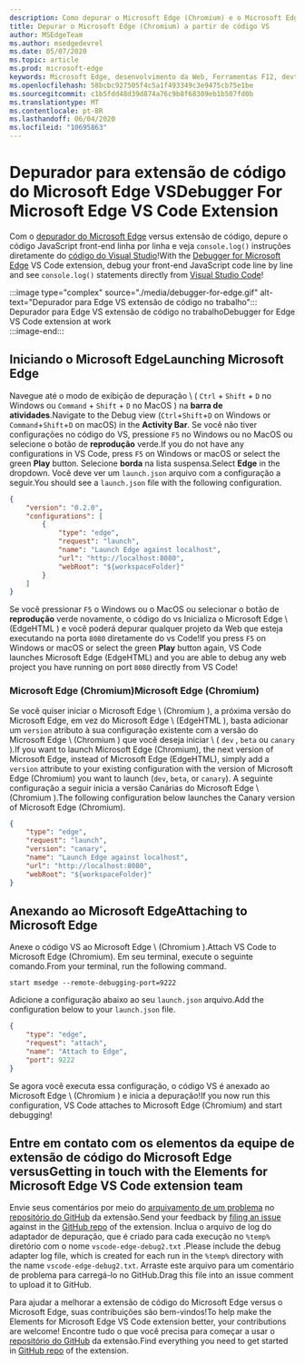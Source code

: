```yaml
---
description: Como depurar o Microsoft Edge (Chromium) e o Microsoft Edge (EdgeHTML) a partir de código VS
title: Depurar o Microsoft Edge (Chromium) a partir de código VS
author: MSEdgeTeam
ms.author: msedgedevrel
ms.date: 05/07/2020
ms.topic: article
ms.prod: microsoft-edge
keywords: Microsoft Edge, desenvolvimento da Web, Ferramentas F12, devtools, código vs, código do Visual Studio, depurador
ms.openlocfilehash: 58bcbc927505f4c5a1f493349c3e9475cb75e1be
ms.sourcegitcommit: c1b5fdd48d39d874a76c9b8f68309eb1b507fd0b
ms.translationtype: MT
ms.contentlocale: pt-BR
ms.lasthandoff: 06/04/2020
ms.locfileid: "10695863"
---
```

# <span data-ttu-id="6b5cf-104">Depurador para extensão de código do Microsoft Edge VS</span><span class="sxs-lookup"><span data-stu-id="6b5cf-104">Debugger For Microsoft Edge VS Code Extension</span></span>  

<span data-ttu-id="6b5cf-105">Com o [depurador do Microsoft Edge][VisualstudioMarketplaceDebuggerMicrosoftEdge] versus extensão de código, depure o código JavaScript front-end linha por linha e veja `console.log()` instruções diretamente do [código do Visual Studio][VisualstudioCode]!</span><span class="sxs-lookup"><span data-stu-id="6b5cf-105">With the [Debugger for Microsoft Edge][VisualstudioMarketplaceDebuggerMicrosoftEdge] VS Code extension, debug your front-end JavaScript code line by line and see `console.log()` statements directly from [Visual Studio Code][VisualstudioCode]!</span></span>  

:::image type="complex" source="./media/debugger-for-edge.gif" alt-text="Depurador para Edge VS extensão de código no trabalho":::
   <span data-ttu-id="6b5cf-107">Depurador para Edge VS extensão de código no trabalho</span><span class="sxs-lookup"><span data-stu-id="6b5cf-107">Debugger for Edge VS Code extension at work</span></span>  
:::image-end:::

<!--![Debugger for Edge VS Code extension at work][ImageGifDebuggerEdge]  -->  

## <span data-ttu-id="6b5cf-108">Iniciando o Microsoft Edge</span><span class="sxs-lookup"><span data-stu-id="6b5cf-108">Launching Microsoft Edge</span></span>  

<span data-ttu-id="6b5cf-109">Navegue até o modo de exibição de depuração \ ( `Ctrl` + `Shift` + `D` no Windows ou `Command` + `Shift` + `D` no MacOS \) na **barra de atividades**.</span><span class="sxs-lookup"><span data-stu-id="6b5cf-109">Navigate to the Debug view \(`Ctrl`+`Shift`+`D` on Windows or `Command`+`Shift`+`D` on macOS\) in the **Activity Bar**.</span></span>  <span data-ttu-id="6b5cf-110">Se você não tiver configurações no código do VS, pressione `F5` no Windows ou no MacOS ou selecione o botão de **reprodução** verde.</span><span class="sxs-lookup"><span data-stu-id="6b5cf-110">If you do not have any configurations in VS Code, press `F5` on Windows or macOS or select the green **Play** button.</span></span>  <span data-ttu-id="6b5cf-111">Selecione **borda** na lista suspensa.</span><span class="sxs-lookup"><span data-stu-id="6b5cf-111">Select **Edge** in the dropdown.</span></span>  <span data-ttu-id="6b5cf-112">Você deve ver um `launch.json` arquivo com a configuração a seguir.</span><span class="sxs-lookup"><span data-stu-id="6b5cf-112">You should see a `launch.json` file with the following configuration.</span></span>  

```json
{
    "version": "0.2.0",
    "configurations": [
        {
            "type": "edge",
            "request": "launch",
            "name": "Launch Edge against localhost",
            "url": "http://localhost:8080",
            "webRoot": "${workspaceFolder}"
        }
    ]
}
```  

<span data-ttu-id="6b5cf-113">Se você pressionar `F5` o Windows ou o MacOS ou selecionar o botão de **reprodução** verde novamente, o código do vs Inicializa o Microsoft Edge \ (EdgeHTML \) e você poderá depurar qualquer projeto da Web que esteja executando na porta `8080` diretamente do vs Code!</span><span class="sxs-lookup"><span data-stu-id="6b5cf-113">If you press `F5` on Windows or macOS or select the green **Play** button again, VS Code launches Microsoft Edge \(EdgeHTML\) and you are able to debug any web project you have running on port `8080` directly from VS Code!</span></span>  

### <span data-ttu-id="6b5cf-114">Microsoft Edge (Chromium)</span><span class="sxs-lookup"><span data-stu-id="6b5cf-114">Microsoft Edge (Chromium)</span></span>  

<span data-ttu-id="6b5cf-115">Se você quiser iniciar o Microsoft Edge \ (Chromium \), a próxima versão do Microsoft Edge, em vez do Microsoft Edge \ (EdgeHTML \), basta adicionar um `version` atributo à sua configuração existente com a versão do Microsoft Edge \ (Chromium \) que você deseja iniciar \ ( `dev` , `beta` ou `canary` \).</span><span class="sxs-lookup"><span data-stu-id="6b5cf-115">If you want to launch Microsoft Edge \(Chromium\), the next version of Microsoft Edge, instead of Microsoft Edge \(EdgeHTML\), simply add a `version` attribute to your existing configuration with the version of Microsoft Edge \(Chromium\) you want to launch \(`dev`, `beta`, or `canary`\).</span></span> <span data-ttu-id="6b5cf-116">A seguinte configuração a seguir inicia a versão Canárias do Microsoft Edge \ (Chromium \).</span><span class="sxs-lookup"><span data-stu-id="6b5cf-116">The following configuration below launches the Canary version of Microsoft Edge \(Chromium\).</span></span>  

```json
{
    "type": "edge",
    "request": "launch",
    "version": "canary",
    "name": "Launch Edge against localhost",
    "url": "http://localhost:8080",
    "webRoot": "${workspaceFolder}"
}
```  

## <span data-ttu-id="6b5cf-117">Anexando ao Microsoft Edge</span><span class="sxs-lookup"><span data-stu-id="6b5cf-117">Attaching to Microsoft Edge</span></span>  

<span data-ttu-id="6b5cf-118">Anexe o código VS ao Microsoft Edge \ (Chromium \).</span><span class="sxs-lookup"><span data-stu-id="6b5cf-118">Attach VS Code to Microsoft Edge \(Chromium\).</span></span>  <span data-ttu-id="6b5cf-119">Em seu terminal, execute o seguinte comando.</span><span class="sxs-lookup"><span data-stu-id="6b5cf-119">From your terminal, run the following command.</span></span>  

```console
start msedge --remote-debugging-port=9222
```  

<span data-ttu-id="6b5cf-120">Adicione a configuração abaixo ao seu `launch.json` arquivo.</span><span class="sxs-lookup"><span data-stu-id="6b5cf-120">Add the configuration below to your `launch.json` file.</span></span>   

```json
{
    "type": "edge",
    "request": "attach",
    "name": "Attach to Edge",
    "port": 9222
}
```  

<span data-ttu-id="6b5cf-121">Se agora você executa essa configuração, o código VS é anexado ao Microsoft Edge \ (Chromium \) e inicia a depuração!</span><span class="sxs-lookup"><span data-stu-id="6b5cf-121">If you now run this configuration, VS Code attaches to Microsoft Edge \(Chromium\) and start debugging!</span></span>  

## <span data-ttu-id="6b5cf-122">Entre em contato com os elementos da equipe de extensão de código do Microsoft Edge versus</span><span class="sxs-lookup"><span data-stu-id="6b5cf-122">Getting in touch with the Elements for Microsoft Edge VS Code extension team</span></span>    

<span data-ttu-id="6b5cf-123">Envie seus comentários por meio do [arquivamento de um problema][GithubMicrosoftVscodeEdgeDebug2NewIssue] no [repositório do GitHub][GithubMicrosoftVscodeEdgeDebug2] da extensão.</span><span class="sxs-lookup"><span data-stu-id="6b5cf-123">Send your feedback by [filing an issue][GithubMicrosoftVscodeEdgeDebug2NewIssue] against in the [GitHub repo][GithubMicrosoftVscodeEdgeDebug2] of the extension.</span></span>  <span data-ttu-id="6b5cf-124">Inclua o arquivo de log do adaptador de depuração, que é criado para cada execução no `%temp%` diretório com o nome `vscode-edge-debug2.txt` .</span><span class="sxs-lookup"><span data-stu-id="6b5cf-124">Please include the debug adapter log file, which is created for each run in the `%temp%` directory with the name `vscode-edge-debug2.txt`.</span></span>  <span data-ttu-id="6b5cf-125">Arraste este arquivo para um comentário de problema para carregá-lo no GitHub.</span><span class="sxs-lookup"><span data-stu-id="6b5cf-125">Drag this file into an issue comment to upload it to GitHub.</span></span>  

<span data-ttu-id="6b5cf-126">Para ajudar a melhorar a extensão de código do Microsoft Edge versus o Microsoft Edge, suas contribuições são bem-vindos!</span><span class="sxs-lookup"><span data-stu-id="6b5cf-126">To help make the Elements for Microsoft Edge VS Code extension better, your contributions are welcome!</span></span>  <span data-ttu-id="6b5cf-127">Encontre tudo o que você precisa para começar a usar o [repositório do GitHub][GithubMicrosoftVscodeEdgeDebug2] da extensão.</span><span class="sxs-lookup"><span data-stu-id="6b5cf-127">Find everything you need to get started in [GitHub repo][GithubMicrosoftVscodeEdgeDebug2] of the extension.</span></span>  


<!-- image links -->  

<!--[ImageGifDebuggerEdge]: ./media/debugger-for-edge.gif "Debugger for Edge VS Code extension in action"  -->  
[ImagePngDebuggerEdge]:./Media/Debugger-for-Edge.png "depurador para Edge VS extensão de código em ação"  

<!--links -->  

[VisualstudioCode]: https://code.visualstudio.com "Código do Visual Studio"  
[VisualStudioCodeDocs]: https://code.visualstudio.com/Docs "Documentação | Código do Visual Studio"   

[GithubMicrosoftVscodeEdgeDebug2]: https://github.com/Microsoft/vscode-edge-debug2 "Microsoft/vscode-Edge-debug2 | GitHub"  
[GithubMicrosoftVscodeEdgeDebug2NewIssue]: https://github.com/Microsoft/vscode-edge-debug2/issues/new "Novo problema-Microsoft/vscode-Edge-debug2 | GitHub"  

[VisualstudioMarketplaceDebuggerMicrosoftEdge]: https://marketplace.visualstudio.com/items?itemName=msjsdiag.debugger-for-edge "Depurador para Microsoft Edge | Visual Studio Marketplace"  
